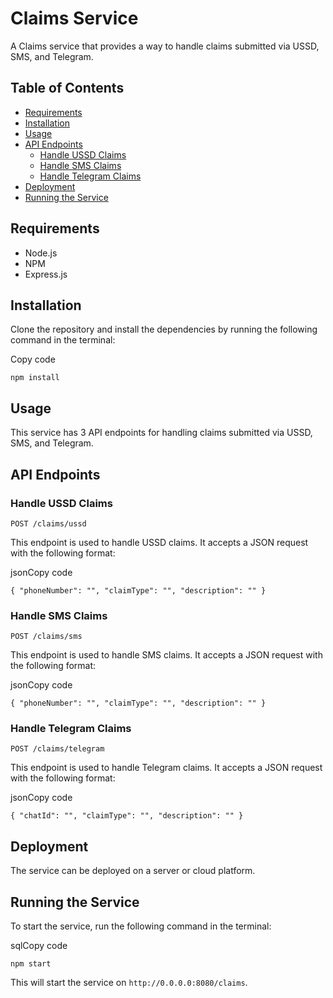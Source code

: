 Claims Service
==============

A Claims service that provides a way to handle claims submitted via USSD, SMS, and Telegram.

Table of Contents
-----------------

-   [Requirements](https://chat.openai.com/chat#Requirements)
-   [Installation](https://chat.openai.com/chat#Installation)
-   [Usage](https://chat.openai.com/chat#Usage)
-   [API Endpoints](https://chat.openai.com/chat#API-Endpoints)
    -   [Handle USSD Claims](https://chat.openai.com/chat#Handle-USSD-Claims)
    -   [Handle SMS Claims](https://chat.openai.com/chat#Handle-SMS-Claims)
    -   [Handle Telegram Claims](https://chat.openai.com/chat#Handle-Telegram-Claims)
-   [Deployment](https://chat.openai.com/chat#Deployment)
-   [Running the Service](https://chat.openai.com/chat#Running-the-Service)

Requirements
------------

-   Node.js
-   NPM
-   Express.js

Installation
------------

Clone the repository and install the dependencies by running the following command in the terminal:

Copy code

`npm install`

Usage
-----

This service has 3 API endpoints for handling claims submitted via USSD, SMS, and Telegram.

API Endpoints
-------------

### Handle USSD Claims

`POST /claims/ussd`

This endpoint is used to handle USSD claims. It accepts a JSON request with the following format:

jsonCopy code

`{
    "phoneNumber": "",
    "claimType": "",
    "description": ""
}`

### Handle SMS Claims

`POST /claims/sms`

This endpoint is used to handle SMS claims. It accepts a JSON request with the following format:

jsonCopy code

`{
    "phoneNumber": "",
    "claimType": "",
    "description": ""
}`

### Handle Telegram Claims

`POST /claims/telegram`

This endpoint is used to handle Telegram claims. It accepts a JSON request with the following format:

jsonCopy code

`{
    "chatId": "",
    "claimType": "",
    "description": ""
}`

Deployment
----------

The service can be deployed on a server or cloud platform.

Running the Service
-------------------

To start the service, run the following command in the terminal:

sqlCopy code

`npm start`

This will start the service on `http://0.0.0.0:8080/claims`.
